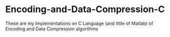# Encoding-and-Data-Compression-C
These are my Implementations on C Language (and little of Matlab) of Encoding and Data Compression algorithms
